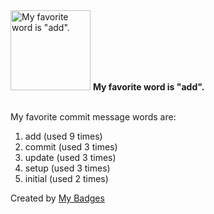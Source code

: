 <img src="https://my-badges.github.io/my-badges/favorite-word.png" alt="My favorite word is &quot;add&quot;." title="My favorite word is &quot;add&quot;." width="128">
<strong>My favorite word is &quot;add&quot;.</strong>
<br><br>

My favorite commit message words are:

1. add (used 9 times)
2. commit (used 3 times)
3. update (used 3 times)
4. setup (used 3 times)
5. initial (used 2 times)


Created by <a href="https://github.com/my-badges/my-badges">My Badges</a>